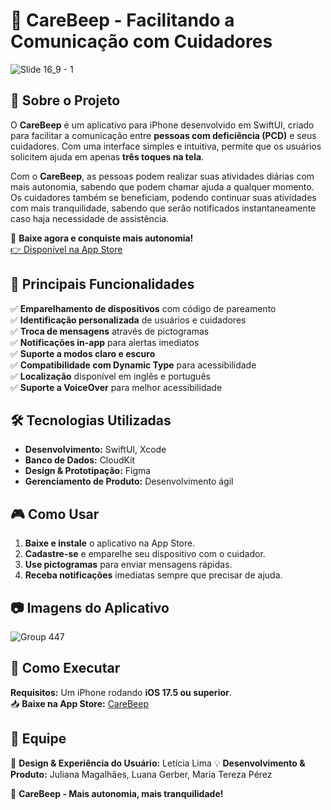 # 📱 CareBeep - Facilitando a Comunicação com Cuidadores

![Slide 16_9 - 1](https://github.com/user-attachments/assets/f6ff223b-dd61-4d82-beaa-e52b6a0f23a4)

## 📌 Sobre o Projeto
O **CareBeep** é um aplicativo para iPhone desenvolvido em SwiftUI, criado para facilitar a comunicação entre **pessoas com deficiência (PCD)** e seus cuidadores. Com uma interface simples e intuitiva, permite que os usuários solicitem ajuda em apenas **três toques na tela**.

Com o **CareBeep**, as pessoas podem realizar suas atividades diárias com mais autonomia, sabendo que podem chamar ajuda a qualquer momento. Os cuidadores também se beneficiam, podendo continuar suas atividades com mais tranquilidade, sabendo que serão notificados instantaneamente caso haja necessidade de assistência.

🔗 **Baixe agora e conquiste mais autonomia!**  
[👉 Disponível na App Store](https://apps.apple.com/br/app/carebeep/id6737746972)

## 🎯 Principais Funcionalidades
✅ **Emparelhamento de dispositivos** com código de pareamento  
✅ **Identificação personalizada** de usuários e cuidadores  
✅ **Troca de mensagens** através de pictogramas  
✅ **Notificações in-app** para alertas imediatos  
✅ **Suporte a modos claro e escuro**  
✅ **Compatibilidade com Dynamic Type** para acessibilidade  
✅ **Localização** disponível em inglês e português  
✅ **Suporte a VoiceOver** para melhor acessibilidade

## 🛠️ Tecnologias Utilizadas
- **Desenvolvimento:** SwiftUI, Xcode
- **Banco de Dados:** CloudKit
- **Design & Prototipação:** Figma
- **Gerenciamento de Produto:** Desenvolvimento ágil

## 🎮 Como Usar
1. **Baixe e instale** o aplicativo na App Store.  
2. **Cadastre-se** e emparelhe seu dispositivo com o cuidador.  
3. **Use pictogramas** para enviar mensagens rápidas.  
4. **Receba notificações** imediatas sempre que precisar de ajuda.  

## 📷 Imagens do Aplicativo
![Group 447](https://github.com/user-attachments/assets/5681f102-6bf6-4e9d-864e-c76b7a1e6e12)


## 🚀 Como Executar
**Requisitos:** Um iPhone rodando **iOS 17.5 ou superior**.  
📥 **Baixe na App Store:** [CareBeep](https://apps.apple.com/br/app/carebeep/id6737746972)

## 👥 Equipe
🎨 **Design & Experiência do Usuário:** Letícia Lima
💡 **Desenvolvimento & Produto:** Juliana Magalhães, Luana Gerber, Maria Tereza Pérez  

🚀 **CareBeep - Mais autonomia, mais tranquilidade!**
